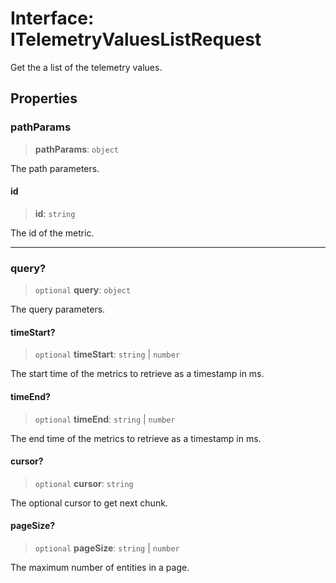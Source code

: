 # Interface: ITelemetryValuesListRequest

Get the a list of the telemetry values.

## Properties

### pathParams

> **pathParams**: `object`

The path parameters.

#### id

> **id**: `string`

The id of the metric.

***

### query?

> `optional` **query**: `object`

The query parameters.

#### timeStart?

> `optional` **timeStart**: `string` \| `number`

The start time of the metrics to retrieve as a timestamp in ms.

#### timeEnd?

> `optional` **timeEnd**: `string` \| `number`

The end time of the metrics to retrieve as a timestamp in ms.

#### cursor?

> `optional` **cursor**: `string`

The optional cursor to get next chunk.

#### pageSize?

> `optional` **pageSize**: `string` \| `number`

The maximum number of entities in a page.
